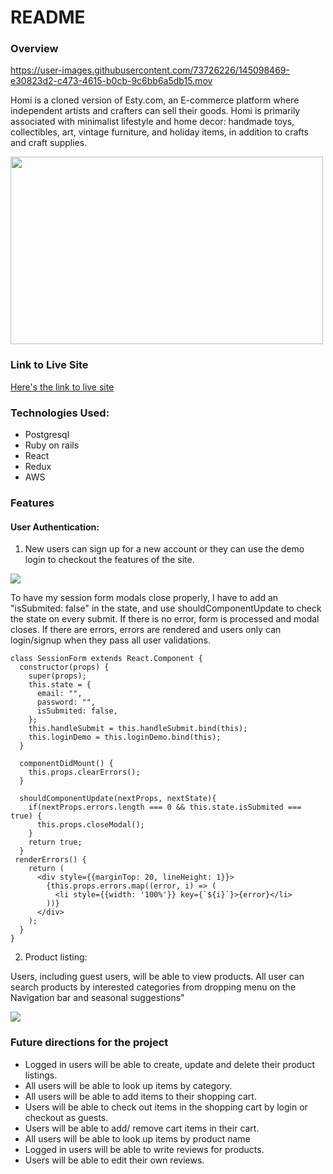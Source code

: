 # README

### **Overview**

https://user-images.githubusercontent.com/73726226/145098469-e30823d2-c473-4615-b0cb-9c6bb6a5db15.mov


Homi is a cloned version of Esty.com, an E-commerce platform where independent artists and crafters can sell their goods. Homi is primarily associated with minimalist lifestyle and home decor: handmade toys, collectibles, art, vintage furniture, and holiday items, in addition to crafts and craft supplies.


<img src="https://homi-seeds.s3.us-east-2.amazonaws.com/homepage.jpg" style="height: 300px; width:500px;">

### **Link to Live Site**

[Here's the link to live site](https://homi198.herokuapp.com/#/)

### Technologies Used:

* Postgresql
* Ruby on rails
* React
* Redux
* AWS

### Features

#### User Authentication: 

1. New users can sign up for a new account or they can use the demo login to checkout the features of the site.

![](https://homi-seeds.s3.us-east-2.amazonaws.com/loginout_SparkVideo.gif)

To have my session form modals close properly, I have to add an "isSubmited: false" in the state, and use shouldComponentUpdate to check the state on every submit. If there is no error, form is processed and modal closes. If there are errors, errors are rendered and users only can login/signup when they pass all user validations.

```...javascript
class SessionForm extends React.Component {
  constructor(props) {
    super(props);
    this.state = {
      email: "",
      password: "",
      isSubmited: false,
    };
    this.handleSubmit = this.handleSubmit.bind(this);
    this.loginDemo = this.loginDemo.bind(this);
  }

  componentDidMount() {
    this.props.clearErrors();
  }

  shouldComponentUpdate(nextProps, nextState){
    if(nextProps.errors.length === 0 && this.state.isSubmited === true) {
      this.props.closeModal();
    }
    return true;
  }
 renderErrors() {
    return (
      <div style={{marginTop: 20, lineHeight: 1}}>
        {this.props.errors.map((error, i) => (
          <li style={{width: '100%'}} key={`${i}`}>{error}</li>
        ))}
      </div>
    );
  }
}
```
2. Product listing: 

Users, including guest users, will be able to view products. 
All user can search products by interested categories from dropping menu on the Navigation bar and seasonal suggestions"

![](https://homi-seeds.s3.us-east-2.amazonaws.com/category_SparkVideo.gif)

### Future directions for the project

* Logged in users will be able to create, update and delete their product listings.
* All users will be able to look up items by category.
* All users will be able to add items to their shopping cart.
* Users will be able to check out items in the shopping cart by login or checkout as guests.
* Users will be able to add/ remove cart items in their cart.
* All users will be able to look up items by product name
* Logged in users will be able to write reviews for products.
* Users will be able to edit their own reviews.
